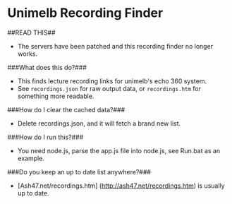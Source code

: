 Unimelb Recording Finder
=======

##READ THIS##
 - The servers have been patched and this recording finder no longer works.

###What does this do?###
 - This finds lecture recording links for unimelb's echo 360 system.
 - See `recordings.json` for raw output data, or `recordings.htm` for something more readable.

###How do I clear the cached data?###
 - Delete recordings.json, and it will fetch a brand new list.

###How do I run this?###
 - You need node.js, parse the app.js file into node.js, see Run.bat as an example.

###Do you keep an up to date list anywhere?###
 - [Ash47.net/recordings.htm] (http://ash47.net/recordings.htm) is usually up to date.

